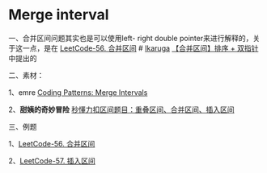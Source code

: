 # Merge interval



一、合并区间问题其实也是可以使用left- right double pointer来进行解释的，关于这一点，是在 [LeetCode-56. 合并区间](https://leetcode.cn/problems/merge-intervals/) # [Ikaruga](https://leetcode.cn/u/ikaruga/) [【合并区间】排序 + 双指针](https://leetcode.cn/problems/merge-intervals/solution/merge-intervals-by-ikaruga/) 中提出的



二、素材：

1、emre [Coding Patterns: Merge Intervals](https://emre.me/coding-patterns/merge-intervals/)

2、**甜姨的奇妙冒险** [秒懂力扣区间题目：重叠区间、合并区间、插入区间](https://mp.weixin.qq.com/s/ioUlNa4ZToCrun3qb4y4Ow)

三、例题

1、[LeetCode-56. 合并区间](https://leetcode.cn/problems/merge-intervals/) 

2、[LeetCode-57. 插入区间](https://leetcode.cn/problems/insert-interval/) 




